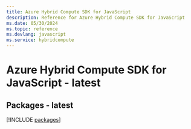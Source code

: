 ```yaml
---
title: Azure Hybrid Compute SDK for JavaScript
description: Reference for Azure Hybrid Compute SDK for JavaScript
ms.date: 05/30/2024
ms.topic: reference
ms.devlang: javascript
ms.service: hybridcompute
---
```

# Azure Hybrid Compute SDK for JavaScript - latest
## Packages - latest
[!INCLUDE [packages](hybrid-compute-index.md)]